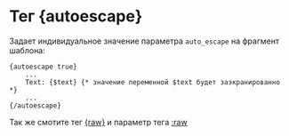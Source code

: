 Тег {autoescape}
================

Задает индивидуальное значение параметра `auto_escape` на фрагмент шаблона:

```smarty
{autoescape true}
    ...
    Text: {$text} {* значение переменной $text будет заэкранированно *}
    ...
{/autoescape}
```

Так же смотите тег [{raw}](./raw.md) и параметр тега [:raw](../configuration.md)
